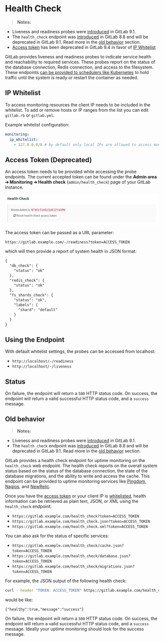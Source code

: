 # Health Check

>**Notes:**
  - Liveness and readiness probes were [introduced][ce-10416] in GitLab 9.1.
  - The `health_check` endpoint was [introduced][ce-3888] in GitLab 8.8 and will
    be deprecated in GitLab 9.1. Read more in the [old behavior](#old-behavior)
    section.
  - [Access token](#access-token) has been deprecated in GitLab 9.4
    in favor of [IP Whitelist](#ip-whitelist)

GitLab provides liveness and readiness probes to indicate service health and
reachability to required services. These probes report on the status of the
database connection, Redis connection, and access to the filesystem. These
endpoints [can be provided to schedulers like Kubernetes][kubernetes] to hold
traffic until the system is ready or restart the container as needed.

## IP Whitelist

To access monitoring resources the client IP needs to be included in the whitelist.
To add or remove hosts or IP ranges from the list you can edit `gitlab.rb` or `gitlab.yml`.

Example whitelist configuration:
```yaml
monitoring:
  ip_whitelist:
    - 127.0.0.0/8 # by default only local IPs are allowed to access monitoring resources
```

## Access Token (Deprecated)

An access token needs to be provided while accessing the probe endpoints. The current
accepted token can be found under the **Admin area ➔ Monitoring ➔ Health check**
(`admin/health_check`) page of your GitLab instance.

![access token](img/health_check_token.png)

The access token can be passed as a URL parameter:

```
https://gitlab.example.com/-/readiness?token=ACCESS_TOKEN
```

which will then provide a report of system health in JSON format:

```
{
  "db_check": {
    "status": "ok"
  },
  "redis_check": {
    "status": "ok"
  },
  "fs_shards_check": {
    "status": "ok",
    "labels": {
      "shard": "default"
    }
  }
}
```

## Using the Endpoint

With default whitelist settings, the probes can be accessed from localhost:

- `http://localhost/-/readiness`
- `http://localhost/-/liveness`

## Status

On failure, the endpoint will return a `500` HTTP status code. On success, the endpoint
will return a valid successful HTTP status code, and a `success` message.

## Old behavior

>**Notes:**
  - Liveness and readiness probes were [introduced][ce-10416] in GitLab 9.1.
  - The `health_check` endpoint was [introduced][ce-3888] in GitLab 8.8 and will
    be deprecated in GitLab 9.1. Read more in the [old behavior](#old-behavior)
    section.

GitLab provides a health check endpoint for uptime monitoring on the `health_check` web
endpoint. The health check reports on the overall system status based on the status of
the database connection, the state of the database migrations, and the ability to write
and access the cache. This endpoint can be provided to uptime monitoring services like
[Pingdom][pingdom], [Nagios][nagios-health], and [NewRelic][newrelic-health].

Once you have the [access token](#access-token) or your client IP is [whitelisted](#ip-whitelist),
health information can be retrieved as plain text, JSON, or XML using the `health_check` endpoint:

- `https://gitlab.example.com/health_check?token=ACCESS_TOKEN`
- `https://gitlab.example.com/health_check.json?token=ACCESS_TOKEN`
- `https://gitlab.example.com/health_check.xml?token=ACCESS_TOKEN`

You can also ask for the status of specific services:

- `https://gitlab.example.com/health_check/cache.json?token=ACCESS_TOKEN`
- `https://gitlab.example.com/health_check/database.json?token=ACCESS_TOKEN`
- `https://gitlab.example.com/health_check/migrations.json?token=ACCESS_TOKEN`

For example, the JSON output of the following health check:

```bash
curl --header "TOKEN: ACCESS_TOKEN" https://gitlab.example.com/health_check.json
```

would be like:

```
{"healthy":true,"message":"success"}
```

On failure, the endpoint will return a `500` HTTP status code. On success, the endpoint
will return a valid successful HTTP status code, and a `success` message. Ideally your
uptime monitoring should look for the success message.

[ce-10416]: https://gitlab.com/gitlab-org/gitlab-ce/merge_requests/10416
[ce-3888]: https://gitlab.com/gitlab-org/gitlab-ce/merge_requests/3888
[pingdom]: https://www.pingdom.com
[nagios-health]: https://nagios-plugins.org/doc/man/check_http.html
[newrelic-health]: https://docs.newrelic.com/docs/alerts/alert-policies/downtime-alerts/availability-monitoring
[kubernetes]: https://kubernetes.io/docs/tasks/configure-pod-container/configure-liveness-readiness-probes/
